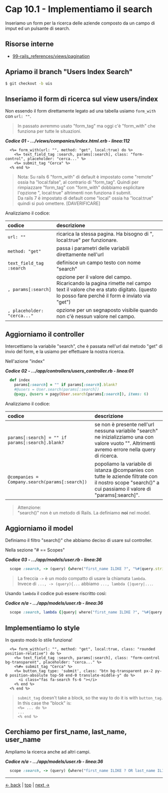 # <a name="top"></a> Cap 10.1 - Implementiamo il search

Inseriamo un form per la ricerca delle aziende composto da un campo di imput ed un pulsante di search.



## Risorse interne

- [99-rails_references/views/pagination]()



## Apriamo il branch "Users Index Search"

```bash
$ git checkout -b uis
```



## Inseriamo il form di ricerca sul view users/index

Non essendo il form direttamente legato ad una tabella usiamo `form_with` con `url: ""`.

> In passato avremmo usato "form_tag" ma oggi c'è "form_with" che funziona per tutte le situazioni.

***Codice 01 - .../views/companies/index.html.erb - linea:112***

```html+erb
  <%= form_with(url: "", method: "get", local:true) do %>
    <%= text_field_tag :search, params[:search], class: "form-control", placeholder: "cerca..." %>
    <%= submit_tag "Cerca" %>
  <% end %>
```

> Nota: Su rails 6 "form_with" di default è impostato come "remote" ossia ha "local:false", al contrario di "form_tag". Quindi per rimpiazzare "form_tag" con "form_with" dobbiamo esplicitare l'opzione ", local:true" altrimenti non funziona il submit.</br>
> Da rails 7 è impostato di default come "local" ossia ha "local:true" quindi si può omettere. [DAVERIFICARE]

Analizziamo il codice:

codice                    | descrizione
|:-                       |:-
`url: ""`                 | ricarica la stessa pagina. Ha bisogno di ", local:true" per funzionare.
`method: "get"`           | passa i parametri delle variabili direttamente nell'url
`text_field_tag :search`  | definisce un campo testo con nome "search"
`, params[:search]`       | opzione per il valore del campo. Ricaricando la pagina rimette nel campo text il valore che era stato digitato. (questo lo posso fare perché il form è inviato via "get")
`, placeholder: "cerca..."` | opzione per un segnaposto visibile quando non c'è nessun valore nel campo.



## Aggiorniamo il controller

Intercettiamo la variabile "search", che è passata nell'url dal metodo "get" di invio del form, e la usiamo per effettuare la nostra ricerca.

Nell'azione "index"

***Codice 02 - .../app/controllers/users_controller.rb - linea:01***

```ruby
  def index
    params[:search] = "" if params[:search].blank?
    #@users = User.search(params[:search])
    @pagy, @users = pagy(User.search(params[:search]), items: 6)
```


Analizziamo il codice:


codice               | descrizione
|:-                  |:-
`params[:search] = "" if params[:search].blank?`  | se non è presente nell'url nessuna variabile "search" ne inizializziamo una con valore vuoto "". Altrimenti avremo errore nella query di ricerca.
`@companies = Company.search(params[:search])` | popoliamo la variabile di istanza @companies con tutte le aziende filtrate con il nostro scope "search()" a cui passiamo il valore di "params[:search]".

> Attenzione:</br> 
> "search()" non è un metodo di Rails. La definiamo **noi** nel model.



## Aggiorniamo il model

Definiamo il filtro "search()" che abbiamo deciso di usare sul controller. 

Nella sezione "# == Scopes"

***Codice 03 - .../app/models/user.rb - linea:36***

```ruby
  scope :search, -> (query) {where("first_name ILIKE ?", "%#{query.strip}%")}
```

> La freccia `->` è un modo compatto di usare la chiamata `lambda`.</br>
> Invece di `..., -> (query){...`  abbiamo `..., lambda {|query|...`.

Usando `lambda` il codice può essere riscritto così:

***Codice n/a - .../app/models/user.rb - linea:36***

```ruby
  scope :search, lambda {|query| where("first_name ILIKE ?", "%#{query.strip}%")}
```



## Implementiamo lo style

In questo modo lo stile funziona!

```html+erb
  <%= form_with(url: "", method: "get", local:true, class: "rounded position-relative") do %>
    <%= text_field_tag :search, params[:search], class: "form-control bg-transparent", placeholder: "cerca..." %>
    <%#= submit_tag "Cerca" %>
    <%= button_tag type: 'submit', class: "btn bg-transparent px-2 py-0 position-absolute top-50 end-0 translate-middle-y" do %>
      <i class="fas fa-search fs-6 "></i>
    <% end %>
  <% end %>
```

> `submit_tag` doesn't take a block, so the way to do it is with `button_tag`.</br>
> In this case the "block" is:</br>
> `<%= ... do %>` </br>
>   `...` </br>
> `<% end %>` </br>



## Cerchiamo per first_name, last_name, user_name

Ampliamo la ricerca anche ad altri campi.

***Codice n/a - .../app/models/user.rb - linea:36***

```ruby
  scope :search, -> (query) {where("first_name ILIKE ? OR last_name ILIKE ? OR username ILIKE ?", "%#{query.strip}%", "%#{query.strip}%", "%#{query.strip}%")}
```



---

[<- back](https://github.com/flaviobordonidev/leanpubabrandnewcms/blob/master/01-base/09-manage_users/03_00-browser_tab_title_users-it.md)
 | [top](#top) |
[next ->](https://github.com/flaviobordonidev/leanpubabrandnewcms/blob/master/01-base/10-users_i18n/02_00-users_form_i18n-it.md)
